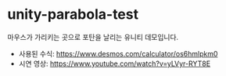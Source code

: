 # unity-parabola-test

마우스가 가리키는 곳으로 포탄을 날리는 유니티 데모입니다.

* 사용된 수식: https://www.desmos.com/calculator/os6hmlpkm0
* 시연 영상: https://www.youtube.com/watch?v=yLVyr-RYT8E
